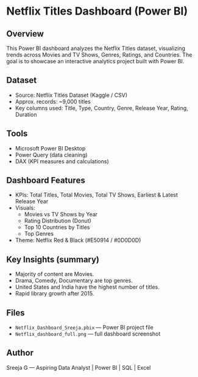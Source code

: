 # Netflix Titles Dashboard (Power BI)

## Overview
This Power BI dashboard analyzes the Netflix Titles dataset, visualizing trends across Movies and TV Shows, Genres, Ratings, and Countries. The goal is to showcase an interactive analytics project built with Power BI.

## Dataset
- Source: Netflix Titles Dataset (Kaggle / CSV)
- Approx. records: ~9,000 titles
- Key columns used: Title, Type, Country, Genre, Release Year, Rating, Duration

## Tools
- Microsoft Power BI Desktop
- Power Query (data cleaning)
- DAX (KPI measures and calculations)

## Dashboard Features
- KPIs: Total Titles, Total Movies, Total TV Shows, Earliest & Latest Release Year
- Visuals:
  - Movies vs TV Shows by Year
  - Rating Distribution (Donut)
  - Top 10 Countries by Titles
  - Top Genres
- Theme: Netflix Red & Black (#E50914 / #0D0D0D)

## Key Insights (summary)
- Majority of content are Movies.
- Drama, Comedy, Documentary are top genres.
- United States and India have the highest number of titles.
- Rapid library growth after 2015.

## Files
- `Netflix_Dashboard_Sreeja.pbix` — Power BI project file
- `Netflix_dashboard_full.png` — full dashboard screenshot

## Author
Sreeja G — Aspiring Data Analyst | Power BI | SQL | Excel
